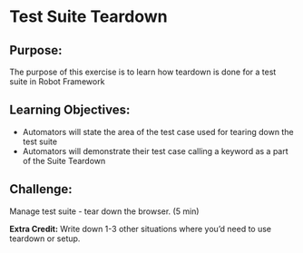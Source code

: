 # Test Suite Teardown

## Purpose:

The purpose of this exercise is to learn how teardown is done for a test suite in Robot Framework

## Learning Objectives:

- Automators will state the area of the test case used for tearing down the test suite
- Automators will demonstrate their test case calling a keyword as a part of the Suite Teardown

## Challenge:

Manage test suite - tear down the browser. (5 min)

**Extra Credit:** Write down 1-3 other situations where you’d need to use teardown or setup.